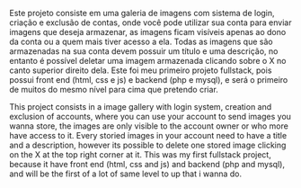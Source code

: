 Este projeto consiste em uma galeria de imagens com sistema de login, criação e exclusão de contas, onde você pode utilizar sua conta para enviar imagens que deseja armazenar, as imagens ficam visíveis apenas ao dono da conta ou a quem mais tiver acesso a ela. Todas as imagens que são armazenadas na sua conta devem possuir um título e uma descrição, no entanto é possível deletar uma imagem armazenada clicando sobre o X no canto superior direito dela. Este foi meu primeiro projeto fullstack, pois possui front end (html, css e js) e backend (php e mysql), e será o primeiro de muitos do mesmo nível para cima que pretendo criar.

This project consists in a image gallery with login system, creation and exclusion of accounts, where you can use your account to send images you wanna store, the images are only visible to the account owner or who more have access to it. Every storied images in your account need to have a title and a description, however its possible to delete one stored image clicking on the X at the top right corner at it. This was my first fullstack project, because it have front end (html, css and js) and backend (php and mysql), and will be the first of a lot of same level to up that i wanna do. 